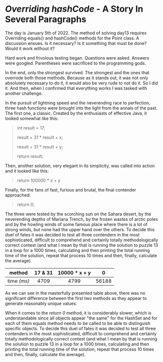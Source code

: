 # *Overriding hashCode* -  A Story In Several Paragraphs
The day is January 5th of 2022. The method of solving day13 requires Overriding equals() and hashCode() methods for the Point class. A discussion ensues. Is it necessary? Is it something that must be done? Would it work without it?

Hard work and frivolous testing began. Questions were asked. Answers were googled. Parentheses were sacrificed to the programming gods.

In the end, only the strongest survived. The strongest and the ones that overrode both those methods. Because as it stands out, it was not only absolutely necessary to do it, it would also be very rude to not do it.
So I did it. And then, when I confirmed that everything works I was tasked with another challenge.

In the pursuit of lightning speed and the neverending race to perfection, three hash functions were brought into the light from the annals of the past. The first one, a classic. Created by the enthusiasts of effective Java, it looked somewhat like this:

>   int result = 17;
>
>   result = 31 * result + x;
>
>   result = 31 * result + y;
>
>   return result;

Then, another solution, very elegant in its simplicity, was called into action and it looked like this:

> return 100000 * x + y

Finally, for the fans of fast, furious and brutal, the final contender approached:

> return 0;

The three were tested by the scorching sun on the Sahara desert, by the neverending depths of Mariana Trench, by the frozen wastes of arctic poles and by the howling winds of some famous place where there is a lot of strong winds, but none had the upper hand over the others. To decide this duel of fates it was decided to test all three contenders in the most sophisticated, difficult to comprehend and certainly totally methodologically correct contest (and what I mean by that is running the solution to puzzle 13 in a loop for a 1000 times, calculating and then printing the total running time of the solution, repeat that process 10 times and then, finally, calculate the average).

| method | 17 & 31 | 10000 * x + y| 0 |
| :---: | :---: | :---: | :---: |
|time *(ms)* | 4709 |4799 | 56188 |

As we can see in the masterfully presented table above, there was no significant difference between the first two methods as they appear to generate reasonably unique values.

When it comes to the *return 0* method, it is considerably slower, which is understandable since all objects appear "the same" for the HashSet and for each of them equals method needs to be called to be able to distinguish specific objects. To decide this duel of fates it was decided to test all three contenders in the most sophisticated, difficult to comprehend and certainly totally methodologically correct contest (and what I mean by that is running the solution to puzzle 13 in a loop for a 1000 times, calculating and then printing the total running time of the solution, repeat that process 10 times and then, finally, calculate the average).